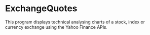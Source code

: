 # ExchangeQuotes

This program displays technical analysing charts of a stock, index or currency exchange using the Yahoo Finance APIs.
